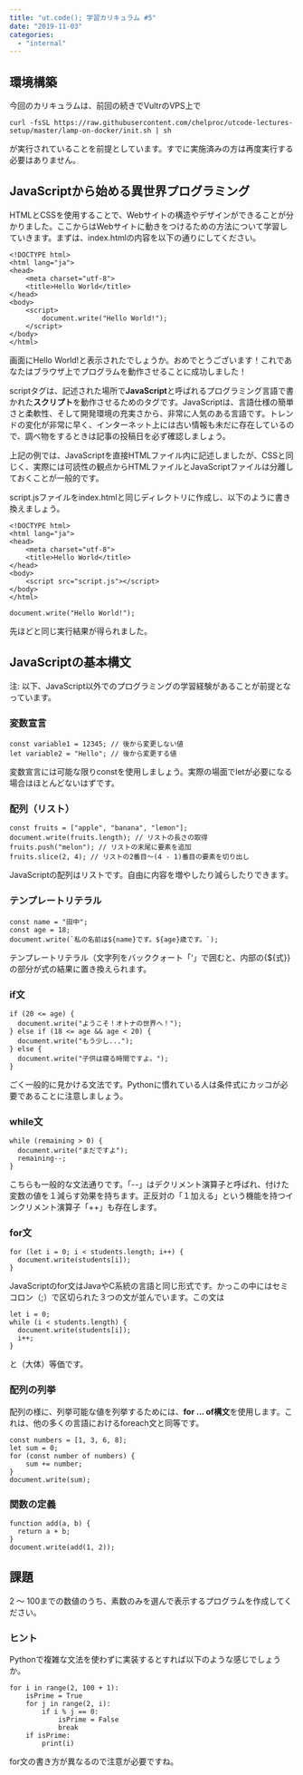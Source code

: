 ```yaml
---
title: "ut.code(); 学習カリキュラム #5"
date: "2019-11-03"
categories: 
  - "internal"
---
```


## 環境構築

今回のカリキュラムは、前回の続きでVultrのVPS上で

```
curl -fsSL https://raw.githubusercontent.com/chelproc/utcode-lectures-setup/master/lamp-on-docker/init.sh | sh
```

が実行されていることを前提としています。すでに実施済みの方は再度実行する必要はありません。

## JavaScriptから始める異世界プログラミング

HTMLとCSSを使用することで、Webサイトの構造やデザインができることが分かりました。ここからはWebサイトに動きをつけるための方法について学習していきます。まずは、index.htmlの内容を以下の通りにしてください。

```
<!DOCTYPE html>
<html lang="ja">
<head>
    <meta charset="utf-8">
    <title>Hello World</title>
</head>
<body>
    <script>
        document.write("Hello World!");
    </script>
</body>
</html>
```

画面にHello World!と表示されたでしょうか。おめでとうございます！これであなたはブラウザ上でプログラムを動作させることに成功しました！

scriptタグは、記述された場所で**JavaScript**と呼ばれるプログラミング言語で書かれた**スクリプト**を動作させるためのタグです。JavaScriptは、言語仕様の簡単さと柔軟性、そして開発環境の充実さから、非常に人気のある言語です。トレンドの変化が非常に早く、インターネット上には古い情報も未だに存在しているので、調べ物をするときは記事の投稿日を必ず確認しましょう。

上記の例では、JavaScriptを直接HTMLファイル内に記述しましたが、CSSと同じく、実際には可読性の観点からHTMLファイルとJavaScriptファイルは分離しておくことが一般的です。

script.jsファイルをindex.htmlと同じディレクトリに作成し、以下のように書き換えましょう。

```
<!DOCTYPE html>
<html lang="ja">
<head>
    <meta charset="utf-8">
    <title>Hello World</title>
</head>
<body>
    <script src="script.js"></script>
</body>
</html>
```

```
document.write("Hello World!");
```

先ほどと同じ実行結果が得られました。

## JavaScriptの基本構文

注: 以下、JavaScript以外でのプログラミングの学習経験があることが前提となっています。

### 変数宣言

```
const variable1 = 12345; // 後から変更しない値
let variable2 = "Hello"; // 後から変更する値
```

変数宣言には可能な限りconstを使用しましょう。実際の場面でletが必要になる場合はほとんどないはずです。

### 配列（リスト）

```
const fruits = ["apple", "banana", "lemon"];
document.write(fruits.length); // リストの長さの取得
fruits.push("melon"); // リストの末尾に要素を追加
fruits.slice(2, 4); // リストの2番目～(4 - 1)番目の要素を切り出し
```

JavaScriptの配列はリストです。自由に内容を増やしたり減らしたりできます。

### テンプレートリテラル

```
const name = "田中";
const age = 18;
document.write(`私の名前は${name}です。${age}歳です。`);
```

テンプレートリテラル（文字列をバッククォート「‘」で囲むと、内部の{${式}}の部分が式の結果に置き換えられます。

### if文

```
if (20 <= age) {
  document.write("ようこそ！オトナの世界へ！");
} else if (18 <= age && age < 20) {
  document.write("もう少し...");
} else {
  document.write("子供は寝る時間ですよ。");
}
```

ごく一般的に見かける文法です。Pythonに慣れている人は条件式にカッコが必要であることに注意しましょう。

### while文

```
while (remaining > 0) {
  document.write("まだですよ");
  remaining--;
}
```

こちらも一般的な文法通りです。「--」はデクリメント演算子と呼ばれ、付けた変数の値を１減らす効果を持ちます。正反対の「１加える」という機能を持つインクリメント演算子「++」も存在します。

### for文

```
for (let i = 0; i < students.length; i++) {
  document.write(students[i]);
}
```

JavaScriptのfor文はJavaやC系統の言語と同じ形式です。かっこの中にはセミコロン（;）で区切られた３つの文が並んでいます。この文は

```
let i = 0;
while (i < students.length) {
  document.write(students[i]);
  i++;
}
```

と（大体）等価です。

### 配列の列挙

配列の様に、列挙可能な値を列挙するためには、**for ... of構文**を使用します。これは、他の多くの言語におけるforeach文と同等です。

```
const numbers = [1, 3, 6, 8];
let sum = 0;
for (const number of numbers) {
    sum += number;
}
document.write(sum);
```

### 関数の定義

```
function add(a, b) {
  return a + b;
}
document.write(add(1, 2));
```

## 課題

2 ～ 100までの数値のうち、素数のみを選んで表示するプログラムを作成してください。

### ヒント

Pythonで複雑な文法を使わずに実装するとすれば以下のような感じでしょうか。

```
for i in range(2, 100 + 1):
    isPrime = True
    for j in range(2, i):
        if i % j == 0:
            isPrime = False
            break
    if isPrime:
        print(i)
```

for文の書き方が異なるので注意が必要ですね。
